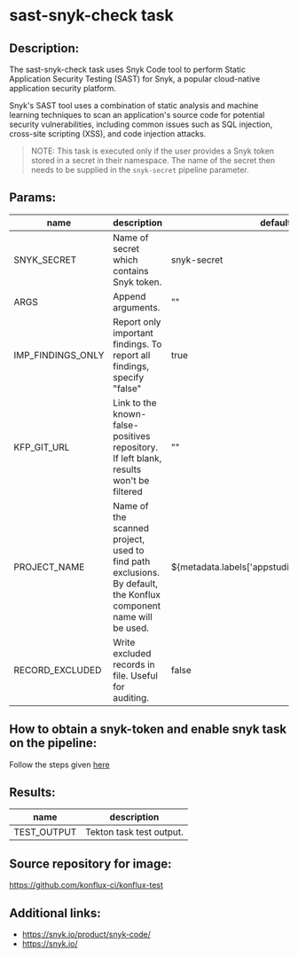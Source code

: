 # sast-snyk-check task

## Description:

The sast-snyk-check task uses Snyk Code tool to perform Static Application Security Testing (SAST) for Snyk, a popular cloud-native application security platform.

Snyk's SAST tool uses a combination of static analysis and machine learning techniques to scan an application's source code for potential security vulnerabilities, including common issues such as SQL injection, cross-site scripting (XSS), and code injection attacks.

> NOTE: This task is executed only if the user provides a Snyk token stored in a secret in their namespace. The name of the secret then needs to be supplied in the `snyk-secret` pipeline parameter.

## Params:

| name                  | description                                                                                                        | default value                                             | required |
|-----------------------|--------------------------------------------------------------------------------------------------------------------|-----------------------------------------------------------|----------|
| SNYK_SECRET           | Name of secret which contains Snyk token.                                                                          | snyk-secret                                               | true     |
| ARGS                  | Append arguments.                                                                                                  | ""                                                        | false    |
| IMP_FINDINGS_ONLY     | Report only important findings.  To report all findings, specify "false"                                           | true                                                      | true     |
| KFP_GIT_URL           | Link to the known-false-positives repository. If left blank, results won't be filtered                             | ""                                                        | false    |
| PROJECT_NAME          | Name of the scanned project, used to find path exclusions. By default, the Konflux component name will be used.    | ${metadata.labels['appstudio.openshift.io/component']}    | false    |
| RECORD_EXCLUDED       | Write excluded records in file. Useful for auditing.                                                               | false                                                     | false    |

## How to obtain a snyk-token and enable snyk task on the pipeline:

Follow the steps given [here](https://redhat-appstudio.github.io/docs.appstudio.io/Documentation/main/how-to-guides/testing_applications/enable_snyk_check_for_a_product/)

## Results:

| name          | description                |
|---------------|----------------------------|
| TEST_OUTPUT   | Tekton task test output.   |

## Source repository for image:

https://github.com/konflux-ci/konflux-test

## Additional links:

* https://snyk.io/product/snyk-code/
* https://snyk.io/

